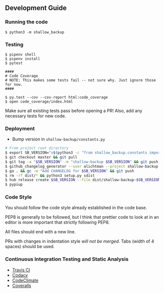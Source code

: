 ## Development Guide

### Running the code

`$ python3 -m shallow_backup`

### Testing

```shell
$ pipenv shell
$ pipenv install
$ pytest

####
# Code Coverage
# NOTE: This makes some tests fail -- not sure why. Just ignore those for now.
####

$ py.test --cov --cov-report html:code_coverage 
$ open code_coverage/index.html
```

Make sure all existing tests pass before opening a PR!
Also, add any necessary tests for new code.


### Deployment

- Bump version in `shallow-backup/constants.py`

```bash
# From project root directory
$ export SB_VERSION="v$(python3 -c "from shallow_backup.constants import ProjInfo; print(ProjInfo.VERSION)")"
$ git checkout master && git pull
$ git tag -a "$SB_VERSION" -m "shallow-backup $SB_VERSION" && git push
$ github_changelog_generator --user alichtman --project shallow-backup
$ ga . && gc -m "Add CHANGELOG for $SB_VERSION" && git push
$ rm -rf dist/* && python3 setup.py sdist
$ hub release create $SB_VERSION --file dist/shallow-backup-$SB_VERSION.tar.gz -m "shallow-backup $SB_VERSION"
$ pypiup
```

### Code Style

You should follow the code style already established in the code base.

PEP8 is generally to be followed, but I think that prettier code to look at in an editor is more important that strictly following PEP8. 

All files should end with a new line.

PRs with changes in indentation style _will not be merged._ Tabs (width of 4 spaces) should be used.

### Continuous Integration Testing and Static Analysis

+ [Travis CI](https://travis-ci.com/alichtman/shallow-backup)
+ [Codacy](https://app.codacy.com/project/alichtman/shallow-backup/dashboard)
+ [CodeClimate](https://codeclimate.com/github/alichtman/shallow-backup)
+ [Coveralls](https://coveralls.io/github/alichtman/shallow-backup)

